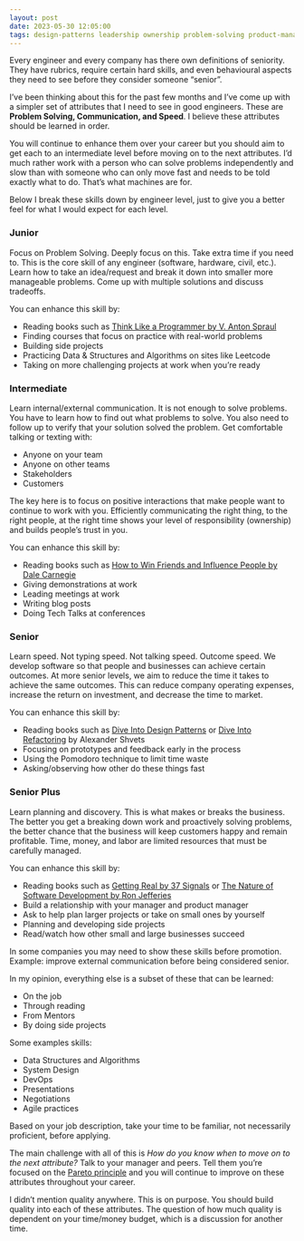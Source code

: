 ```yaml
---
layout: post
date: 2023-05-30 12:05:00
tags: design-patterns leadership ownership problem-solving product-managment time-management writing
---
```

Every engineer and every company has there own definitions of seniority. They have rubrics, require certain hard skills, and even behavioural aspects they need to see before they consider someone “senior”.

I’ve been thinking about this for the past few months and I’ve come up with a simpler set of attributes that I need to see in good engineers. These are **Problem Solving, Communication, and Speed**. I believe these attributes should be learned in order. 

You will continue to enhance them over your career but you should aim to get each to an intermediate level before moving on to the next attributes. I’d much rather work with a person who can solve problems independently and slow than with someone who can only move fast and needs to be told exactly what to do. That’s what machines are for.

Below I break these skills down by engineer level, just to give you a better feel for what I would expect for each level.

### Junior

Focus on Problem Solving. Deeply focus on this. Take extra time if you need to. This is the core skill of any engineer (software, hardware, civil, etc.). Learn how to take an idea/request and break it down into smaller more manageable problems. Come up with multiple solutions and discuss tradeoffs. 

You can enhance this skill by:

- Reading books such as [Think Like a Programmer by V. Anton Spraul](https://www.goodreads.com/en/book/show/13590009)
- Finding courses that focus on practice with real-world problems
- Building side projects
- Practicing Data & Structures and Algorithms on sites like Leetcode
- Taking on more challenging projects at work when you’re ready

### Intermediate

Learn internal/external communication. It is not enough to solve problems. You have to learn how to find out what problems to solve. You also need to follow up to verify that your solution solved the problem. Get comfortable talking or texting with:

- Anyone on your team
- Anyone on other teams
- Stakeholders
- Customers

The key here is to focus on positive interactions that make people want to continue to work with you. Efficiently communicating the right thing, to the right people, at the right time shows your level of responsibility (ownership) and builds people’s trust in you. 

You can enhance this skill by:

- Reading books such as [How to Win Friends and Influence People by Dale Carnegie](https://www.goodreads.com/book/show/4865.How_to_Win_Friends_and_Influence_People)
- Giving demonstrations at work
- Leading meetings at work
- Writing blog posts
- Doing Tech Talks at conferences

### Senior

Learn speed. Not typing speed. Not talking speed. Outcome speed. We develop software so that people and businesses can achieve certain outcomes. At more senior levels, we aim to reduce the time it takes to achieve the same outcomes. This can reduce company operating expenses, increase the return on investment, and decrease the time to market.

You can enhance this skill by:

- Reading books such as [Dive Into Design Patterns](https://www.goodreads.com/book/show/43125355-dive-into-design-patterns) or [Dive Into Refactoring](https://www.goodreads.com/book/show/53147841-dive-into-refactoring) by Alexander Shvets
- Focusing on prototypes and feedback early in the process
- Using the Pomodoro technique to limit time waste
- Asking/observing how other do these things fast

### Senior Plus

Learn planning and discovery. This is what makes or breaks the business. The better you get a breaking down work and proactively solving problems, the better chance that the business will keep customers happy and remain profitable. Time, money, and labor are limited resources that must be carefully managed.

You can enhance this skill by:

- Reading books such as [Getting Real by 37 Signals](https://www.goodreads.com/book/show/447648.Getting_Real) or [The Nature of Software Development by Ron Jefferies](https://www.goodreads.com/book/show/23016056-the-nature-of-software-development)
- Build a relationship with your manager and product manager
- Ask to help plan larger projects or take on small ones by yourself
- Planning and developing side projects
- Read/watch how other small and large businesses succeed

In some companies you may need to show these skills before promotion. Example: improve external communication before being considered senior.

In my opinion, everything else is a subset of these that can be learned: 

- On the job
- Through reading
- From Mentors
- By doing side projects

Some examples skills:

- Data Structures and Algorithms
- System Design
- DevOps
- Presentations
- Negotiations
- Agile practices

Based on your job description, take your time to be familiar, not necessarily proficient, before applying.

The main challenge with all of this is *How do you know when to move on to the next attribute?* Talk to your manager and peers. Tell them you’re focused on the [Pareto principle](https://en.wikipedia.org/wiki/Pareto_principle) and you will continue to improve on these attributes throughout your career.

I didn’t mention quality anywhere. This is on purpose. You should build quality into each of these attributes. The question of how much quality is dependent on your time/money budget, which is a discussion for another time.
